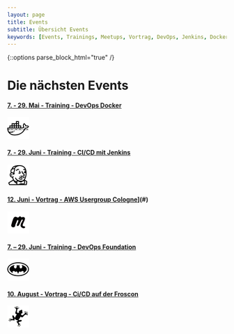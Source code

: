 ```yaml
---
layout: page
title: Events
subtitle: Übersicht Events
keywords: [Events, Trainings, Meetups, Vortrag, DevOps, Jenkins, Docker]
---
```

{::options parse_block_html="true" /}
<div class="content">

<div class="container">

<div class="grid-content">

<div class="offer_head">

# Die nächsten Events

</div>

<div class="col-sm-24 col-md-12">

<div class="boxes2 flexible">

#### [7\. - 29\. Mai - Training - DevOps Docker](docker-training)

[![Docker Hands-on Workshops](/img/icons8-docker-50.png)](docker-training)
</div>

</div>

<div class="col-sm-24 col-md-12">

<div class="boxes2 flexible">

#### [7\. - 29\. Juni - Training - CI/CD mit Jenkins](jenkins-training)

[![Jenkins Hands-on Workshops](/img/icons8-jenkins-50.png)](jenkins-training)
</div>

</div>

<div class="col-sm-24 col-md-12">

<div class="boxes2 flexible">

#### [12\. Juni - Vortrag - AWS Usergroup Cologne](/img/partners/meetup-50x50.png)](#)

[![Get your technical team to become superheros in DevOps practises.](/img/partners/meetup-50x50.png)](#)
</div>

</div>

<div class="col-sm-24 col-md-12">

<div class="boxes2 flexible">

#### [7\. – 29\. Juni - Training - DevOps Foundation](devops-transformation)

[![Get your technical team to become superheros in DevOps practises.](/img/icons8-batman-alt-50.png)](devops-transformation)
</div>

</div>

<div class="col-sm-24 col-md-12">

<div class="boxes2 flexible">

#### [10\. August - Vortrag - Ci/CD auf der Froscon](#)

[![Docker Hands-on Workshops](/img/partners/froscon-50x50.jpg)](#)
</div>

</div>

</div>

</div>

</div>
